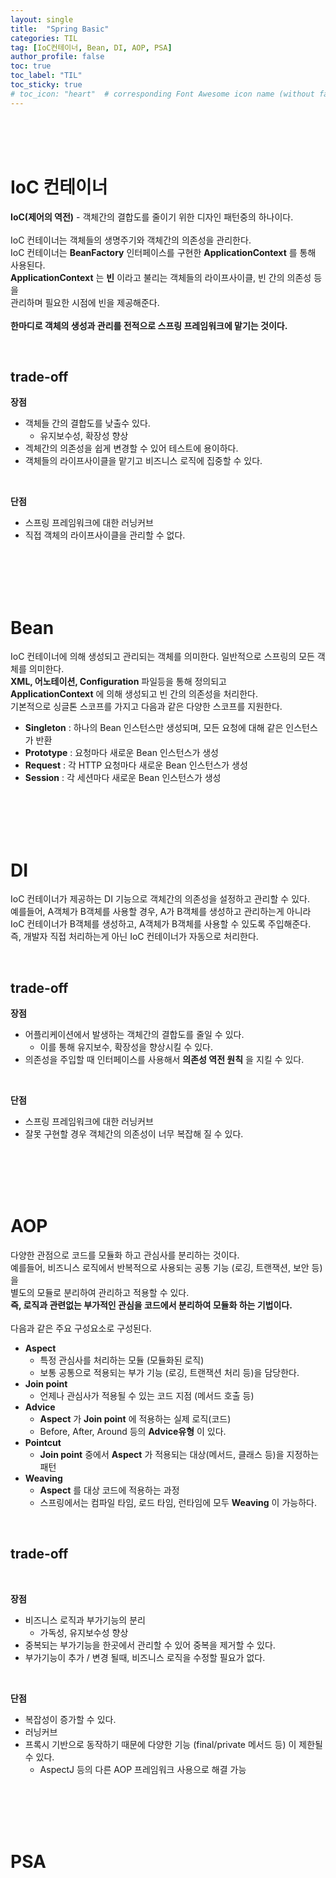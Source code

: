 ```yaml
---
layout: single
title:  "Spring Basic"
categories: TIL
tag: [IoC컨테이너, Bean, DI, AOP, PSA]
author_profile: false
toc: true
toc_label: "TIL"
toc_sticky: true
# toc_icon: "heart"  # corresponding Font Awesome icon name (without fa prefix)
---
```

<br><br><br>

# IoC 컨테이너
**IoC(제어의 역전)** - 객체간의 결합도를 줄이기 위한 디자인 패턴중의 하나이다.
<br>
<br>
IoC 컨테이너는 객체들의 생명주기와 객체간의 의존성을 관리한다.
<br>
IoC 컨테이너는 **BeanFactory** 인터페이스를 구현한 **ApplicationContext** 를 통해 사용된다.
<br>
**ApplicationContext** 는 **빈** 이라고 불리는 객체들의 라이프사이클, 빈 간의 의존성 등을 
<br>
관리하며 필요한 시점에 빈을 제공해준다.
<br>
<br>
**한마디로 객체의 생성과 관리를 전적으로 스프링 프레임워크에 맡기는 것이다.**


<br>

## trade-off

**장점**
* 객체들 간의 결합도를 낮출수 있다.
    * 유지보수성, 확장성 향상
* 겍체간의 의존성을 쉽게 변경할 수 있어 테스트에 용이하다.
* 객체들의 라이프사이클을 맡기고 비즈니스 로직에 집중할 수 있다.

<br>

**단점**
* 스프링 프레임워크에 대한 러닝커브
* 직접 객체의 라이프사이클을 관리할 수 없다.

<br>
<br>
<br>
<br>

# Bean
IoC 컨테이너에 의해 생성되고 관리되는 객체를 의미한다. 일반적으로 스프링의 모든 객체를 의미한다.
<br>
**XML, 어노테이션, Configuration** 파일등을 통해 정의되고 
<br>
**ApplicationContext** 에 의해 생성되고 빈 간의 의존성을 처리한다.
<br>
기본적으로 싱글톤 스코프를 가지고 다음과 같은 다양한 스코프를 지원한다.
* **Singleton** : 하나의 Bean 인스턴스만 생성되며, 모든 요청에 대해 같은 인스턴스가 반환
* **Prototype** : 요청마다 새로운 Bean 인스턴스가 생성
* **Request** : 각 HTTP 요청마다 새로운 Bean 인스턴스가 생성
* **Session** : 각 세션마다 새로운 Bean 인스턴스가 생성

<br>
<br>
<br>
<br>

# DI
IoC 컨테이너가 제공하는 DI 기능으로 객체간의 의존성을 설정하고 관리할 수 있다.
<br>
예를들어, A객체가 B객체를 사용할 경우, A가 B객체를 생성하고 관리하는게 아니라
<br>
IoC 컨테이너가 B객체를 생성하고, A객체가 B객체를 사용할 수 있도록 주입해준다.
<br>
즉, 개발자 직접 처리하는게 아닌 IoC 컨테이너가 자동으로 처리한다.

<br>

## trade-off

**장점**
* 어플리케이션에서 발생하는 객체간의 결합도를 줄일 수 있다.
	* 이를 통해 유지보수, 확장성을 향상시킬 수 있다.
* 의존성을 주입할 때 인터페이스를 사용해서 **의존성 역전 원칙** 을 지킬 수 있다.

<br>

**단점**
* 스프링 프레임워크에 대한 러닝커브
* 잘못 구현할 경우 객체간의 의존성이 너무 복잡해 질 수 있다.

<br>
<br>
<br>
<br>

# AOP
다양한 관점으로 코드를 모듈화 하고 관심사를 분리하는 것이다.
<br>
예를들어, 비즈니스 로직에서 반복적으로 사용되는 공통 기능 (로깅, 트랜잭션, 보안 등) 을
<br>
별도의 모듈로 분리하여 관리하고 적용할 수 있다.
<br>
**즉, 로직과 관련없는 부가적인 관심을 코드에서 분리하여 모듈화 하는 기법이다.**
<br>
<br>
다음과 같은 주요 구성요소로 구성된다.

* **Aspect**
    * 특정 관심사를 처리하는 모듈 (모듈화된 로직) 
    * 보통 공통으로 적용되는 부가 기능 (로깅, 트랜잭션 처리 등)을 담당한다.
* **Join point**
    * 언제나 관심사가 적용될 수 있는 코드 지점 (메서드 호출 등)
* **Advice**
    * **Aspect** 가 **Join point** 에 적용하는 실제 로직(코드)
    * Before, After, Around 등의 **Advice유형** 이 있다.
* **Pointcut**
    * **Join point** 중에서 **Aspect** 가 적용되는 대상(메서드, 클래스 등)을 지정하는 패턴
* **Weaving**
    * **Aspect** 를 대상 코드에 적용하는 과정
    * 스프링에서는 컴파일 타임, 로드 타임, 런타임에 모두 **Weaving** 이 가능하다.

<br>

## trade-off

<br>

**장점**
* 비즈니스 로직과 부가기능의 분리
    * 가독성, 유지보수성 향상
* 중복되는 부가기능을 한곳에서 관리할 수 있어 중복을 제거할 수 있다.
* 부가기능이 추가 / 변경 될때, 비즈니스 로직을 수정할 필요가 없다.

<br>

**단점**
* 복잡성이 증가할 수 있다.
* 러닝커브
* 프록시 기반으로 동작하기 때문에 다양한 기능 (final/private 메서드 등) 이 제한될 수 있다.
    * AspectJ 등의 다른 AOP 프레임워크 사용으로 해결 가능


<br>
<br>
<br>
<br>

# PSA


<br>
<br>
<br>
<br>
